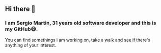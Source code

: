 ## Hi there 👋

### I am **Sergio Martin**, 31 years old software developer and this is my GitHub😄. 

You can find somethings I am working on, take a walk and see if there's anything of your interest.


<!--
**Sergi0Martin/Sergi0Martin** is a ✨ _special_ ✨ repository because its `README.md` (this file) appears on your GitHub profile.
-->
